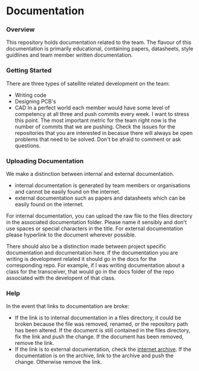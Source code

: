 # Documentation
### Overview
This repository holds documentation related to the team. The flavour of this
documentation is primarily educational, containing papers, datasheets, style
guidlines and team member written documentation.
### Getting Started
There are three types of satellite related development on the team:
- Writing code
- Designing PCB's
- CAD
In a perfect world each member would have some level of competency at all three
and push commits every week. I want to stress this point. The most important
metric for the team right now is the number of commits that we are pushing.
Check the issues for the repositories that you are interested in becasue there
will always be open problems that need to be solved. Don't be afraid to comment
or ask questions.

### Uploading Documentation
We make a distinction between
internal and external documentation.
- internal documentation is generated by team members or organisations and cannot
be easily found on the internet.
- external documentation such as papers and datasheets which can be easily found
on the internet.

For internal documentation, you can upload the raw file to the files
directory in the associated documentation folder. Please name it sensibly and
don't use spaces or special characters in the title.  For external documentation
please hyperlink to the document wherever possible.

There should also be a distinction made between project specific documentation
and documentation here. If the documentation you are writing is development
related it should go in the docs for the corresponding repo. For example, if
I was writing documentation about a class for the transceiver, that would go
in the docs folder of the repo associated with the developent of that class.
### Help
In the event that links to documentation are broke:
- If the link is to internal documentation in a files directory, it could be
broken because the file was removed, renamed, or the repository path has been
altered. If the document is still contained in the files directory, fix the link
and push the change. If the document has been removed, remove the link.
- If the link is to external documentation, check the [internet archive](https://archive.org/).
If the documentation is on the archive, link to the archive and push the change.
Otherwise remove the link.
